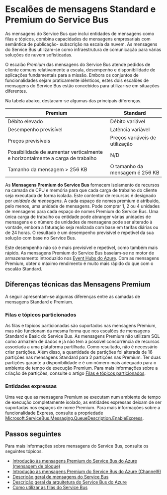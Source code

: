 <properties
    pageTitle="Descrição geral dos escalões de preços das Mensagens Standard e Premium do Service Bus | Microsoft Azure"
    description="Mensagens Standard e Premium do Service Bus"
    services="service-bus"
    documentationCenter=".net"
    authors="djrosanova"
    manager="timlt"
    editor=""/>

<tags
    ms.service="service-bus"
    ms.workload="na"
    ms.tgt_pltfrm="na"
    ms.devlang="na"
    ms.topic="get-started-article"
    ms.date="09/02/2016"
    ms.author="darosa;sethm"/>

# Escalões de mensagens Standard e Premium do Service Bus 

As mensagens do Service Bus que inclui entidades de mensagens como filas e tópicos, combina capacidades de mensagens empresariais com semântica de publicação- subscrição na escala da nuvem. As mensagens do Service Bus utilizam-se como infraestrutura de comunicação para várias soluções de nuvem sofisticadas.

O escalão *Premium* das mensagens do Service Bus atende pedidos de cliente comuns relativamente a escala, desempenho e disponibilidade de aplicações fundamentais para a missão. Embora os conjuntos de funcionalidades sejam praticamente idênticos, estes dois escalões de mensagens do Service Bus estão concebidos para utilizar-se em situações diferentes.

Na tabela abaixo, destacam-se algumas das principais diferenças.

| Premium                               | Standard                       |
|---------------------------------------|--------------------------------|
| Débito elevado                       | Débito variável            |
| Desempenho previsível               | Latência variável               |
| Preços previsíveis                   | Preços variáveis de utilização  |
| Possibilidade de aumentar verticalmente e horizontalmente a carga de trabalho | N/D                            |
| Tamanho da mensagem > 256 KB                  | O tamanho da mensagem é 256 KB          |

As **Mensagens Premium do Service Bus** fornecem isolamento de recursos na camada de CPU e memória para que cada carga de trabalho do cliente seja executada de forma isolada. Este contentor de recursos é designado por *unidade de mensagens*. A cada espaço de nomes premium é atribuído, pelo menos, uma unidade de mensagens. Pode comprar 1, 2 ou 4 unidades de mensagens para cada espaço de nomes Premium do Service Bus. Uma única carga de trabalho ou entidade pode abranger várias unidades de mensagens e o número de unidades de mensagens pode ser alterado à vontade, embora a faturação seja realizada com base em tarifas diárias ou de 24 horas. O resultado é um desempenho previsível e repetível da sua solução com base no Service Bus.

Este desempenho não só é mais previsível e repetível, como também mais rápido. As mensagens Premium do Service Bus baseiam-se no motor de armazenamento introduzido nos [Event Hubs do Azure](https://azure.microsoft.com/services/event-hubs/). Com as mensagens Premium, obter o máximo rendimento é muito mais rápido do que com o escalão Standard.

## Diferenças técnicas das Mensagens Premium

A seguir apresentam-se algumas diferenças entre as camadas de mensagens Standard e Premium.

### Filas e tópicos particionados

As filas e tópicos particionadas são suportados nas mensagens Premium, mas não funcionam da mesma forma que nos escalões de mensagens Standard e Basic do Service Bus. As mensagens Premium não utilizam SQL como armazém de dados e já não tem a possível concorrência de recursos associada a uma plataforma partilhada. Como resultado, não é necessário criar partições. Além disso, a quantidade de partições foi alterada de 16 partições nas mensagens Standard para 2 partições nas Premium. Ter duas partições garante a disponibilidade e é um número mais adequado para o ambiente de tempo de execução Premium. Para mais informações sobre a criação de partições, consulte o artigo [Filas e tópicos particionados](service-bus-partitioning.md).

### Entidades expressas

Uma vez que as mensagens Premium se executam num ambiente de tempo de execução completamente isolado, as entidades expressas deixam de ser suportadas nos espaços de nome Premium. Para mais informações sobre a funcionalidade Express, consulte a propriedade [Microsoft.ServiceBus.Messaging.QueueDescription.EnableExpress](https://msdn.microsoft.com/library/azure/microsoft.servicebus.messaging.queuedescription.enableexpress.aspx).

## Passos seguintes

Para mais informações sobre mensagens do Service Bus, consulte os seguintes tópicos.

- [Introdução às mensagens Premium do Service Bus do Azure (mensagem de blogue)](http://azure.microsoft.com/blog/introducing-azure-service-bus-premium-messaging/)
- [Introdução às mensagens Premium do Service Bus do Azure (Channel9)](https://channel9.msdn.com/Blogs/Subscribe/Introducing-Azure-Service-Bus-Premium-Messaging)
- [Descrição geral de mensagens do Service Bus](service-bus-messaging-overview.md)
- [Descrição geral da arquitetura do Service Bus do Azure ](service-bus-fundamentals-hybrid-solutions.md)
- [Como utilizar as filas do Service Bus](service-bus-dotnet-get-started-with-queues.md)



<!--HONumber=sep16_HO1-->


